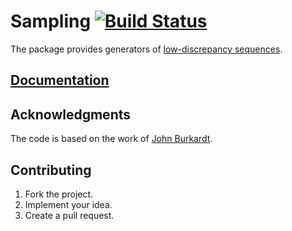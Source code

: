 # Sampling [![Build Status][status-svg]][status-url]

The package provides generators of [low-discrepancy sequences][wiki].

## [Documentation][doc]

## Acknowledgments

The code is based on the work of [John Burkardt][burkardt].

## Contributing

1. Fork the project.
2. Implement your idea.
3. Create a pull request.

[wiki]: https://en.wikipedia.org/wiki/Low-discrepancy_sequence
[burkardt]: http://people.sc.fsu.edu/~jburkardt

[doc]: http://godoc.org/github.com/ready-steady/sampling
[status-svg]: https://travis-ci.org/ready-steady/sampling.svg?branch=master
[status-url]: https://travis-ci.org/ready-steady/sampling
